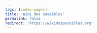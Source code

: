 ```yaml
---
tags: [index-pages]
title: 'Wiki des possibles'
permalink: false
redirect: 'https://wikidespossibles.org'
---
```

